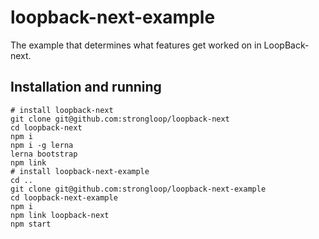 # loopback-next-example
The example that determines what features get worked on in LoopBack-next.

## Installation and running

```
# install loopback-next
git clone git@github.com:strongloop/loopback-next
cd loopback-next
npm i
npm i -g lerna
lerna bootstrap
npm link
# install loopback-next-example
cd ..
git clone git@github.com:strongloop/loopback-next-example
cd loopback-next-example
npm i
npm link loopback-next
npm start
```
